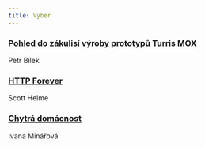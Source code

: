 ```yaml
---
title: Výběr
---
```


### [Pohled do zákulisí výroby prototypů Turris MOX](https://blog.nic.cz/2018/07/31/pohled-do-zakulisi-vyroby-prototypu-turris-mox/)
Petr Bílek

### [HTTP Forever](http://httpforever.com/)
Scott Helme

### [Chytrá domácnost](https://navolnenoze.cz/blog/chytra-domacnost/)
Ivana Minářová
